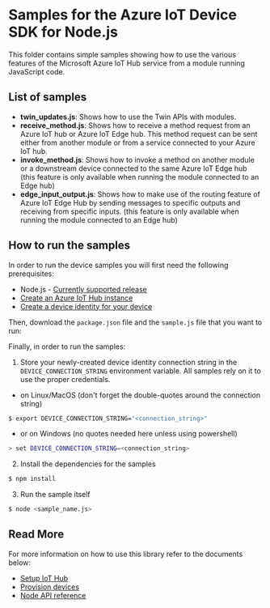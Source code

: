 # Samples for the Azure IoT Device SDK for Node.js

This folder contains simple samples showing how to use the various features of the Microsoft Azure IoT Hub service from a module running JavaScript code.

## List of samples
- **twin_updates.js**: Shows how to use the Twin APIs with modules.
- **receive_method.js**: Shows how to receive a method request from an Azure IoT hub or Azure IoT Edge hub. This method request can be sent either from another module or from a service connected to your Azure IoT hub.
- **invoke_method.js**: Shows how to invoke a method on another module or a downstream device connected to the same Azure IoT Edge hub (this feature is only available when running the module connected to an Edge hub)
- **edge_input_output.js**: Shows how to make use of the routing feature of Azure IoT Edge Hub by sending messages to specific outputs and receiving from specific inputs. (this feature is only available when running the module connected to an Edge hub)

## How to run the samples

In order to run the device samples you will first need the following prerequisites:

* Node.js - [Currently supported release](https://nodejs.dev/en/about/releases)
* [Create an Azure IoT Hub instance][lnk-setup-iot-hub]
* [Create a device identity for your device][lnk-manage-iot-hub]

Then, download the `package.json` file and the `sample.js` file that you want to run:

Finally, in order to run the samples:

1. Store your newly-created device identity connection string in the `DEVICE_CONNECTION_STRING` environment variable. All samples rely on it to use the proper credentials.
  - on Linux/MacOS (don't forget the double-quotes around the connection string)
  ```sh
  $ export DEVICE_CONNECTION_STRING="<connection_string>"
  ```
  - or on Windows (no quotes needed here unless using powershell)

  ```sh
  > set DEVICE_CONNECTION_STRING=<connection_string>
  ```
2. Install the dependencies for the samples
```sh
$ npm install
```
3. Run the sample itself
```sh
$ node <sample_name.js>
```

## Read More
For more information on how to use this library refer to the documents below:
- [Setup IoT Hub][lnk-setup-iot-hub]
- [Provision devices][lnk-manage-iot-hub]
- [Node API reference][node-api-reference]

[lnk-setup-iot-hub]: https://aka.ms/howtocreateazureiothub
[lnk-manage-iot-hub]: https://aka.ms/manageiothub
[node-api-reference]: https://docs.microsoft.com/en-us/javascript/api/azure-iot-device/
